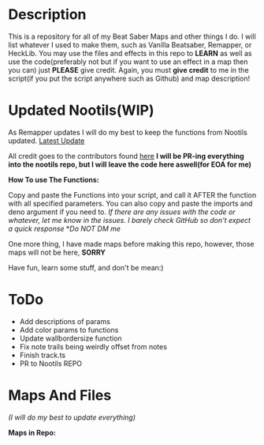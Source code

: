# Description
This is a repository for all of my Beat Saber Maps and other things I do. I will list whatever I used to make them, such as Vanilla Beatsaber, Remapper, or HeckLib. 
You may use the files and effects in this repo to **LEARN** as well as use the code(preferably not but if you want to use an effect in a map then you can) just **PLEASE** give credit. 
Again, you must **give credit** to me in the script(if you put the script anywhere such as Github) and map description!

# Updated Nootils(WIP)

As Remapper updates I will do my best to keep the functions from Nootils updated.
[Latest Update](https://github.com/IntoTheAbyss490/MapScriptsAndFiles/tree/main/Updated%20Nootils/3.1.2) 

All credit goes to the contributors found [here](https://github.com/StormPacer/nootils)
**I will be PR-ing everything into the nootils repo, but I will leave the code here aswell(for EOA for me)**

**How To use The Functions:**

Copy and paste the Functions into your script, and call it AFTER the function with all specified parameters.
You can also copy and paste the imports and deno argument if you need to.
*If there are any issues with the code or whatever, let me know in the issues.*
*I barely check GitHub so don't expect a quick response*
**Do NOT DM me*

One more thing, I have made maps before making this repo, however, those maps will not be here, **SORRY**

Have fun, learn some stuff, and don't be mean:) 

# ToDo 
- Add descriptions of params
- Add color params to functions
- Update wallbordersize function
- Fix note trails being weirdly offset from notes
- Finish track.ts
- PR to Nootils REPO
# Maps And Files 
*(I will do my best to update everything)*

**Maps in Repo:**


